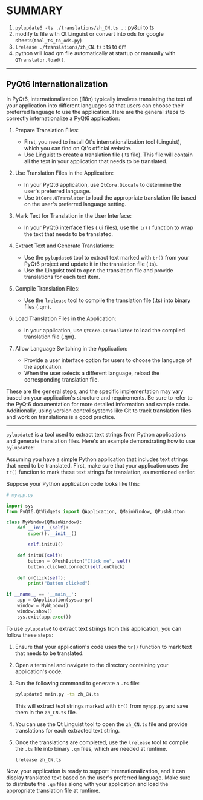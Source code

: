 # SUMMARY

1. `pylupdate6 -ts ./translations/zh_CN.ts .` : py&ui to ts
2. modify ts file with Qt Linguist or convert into ods for google sheets(`tool_ts_to_ods.py`)
3. `lrelease ./translations/zh_CN.ts` : ts to qm
4. python will load qm file automatically at startup or manually with `QTranslator.load()`.

---

## PyQt6 Internationalization

In PyQt6, internationalization (i18n) typically involves translating the text of your application into different languages so that users can choose their preferred language to use the application. Here are the general steps to correctly internationalize a PyQt6 application:

1. Prepare Translation Files:
   - First, you need to install Qt's internationalization tool (Linguist), which you can find on Qt's official website.
   - Use Linguist to create a translation file (.ts file). This file will contain all the text in your application that needs to be translated.

2. Use Translation Files in the Application:
   - In your PyQt6 application, use `QtCore.QLocale` to determine the user's preferred language.
   - Use `QtCore.QTranslator` to load the appropriate translation file based on the user's preferred language setting.

3. Mark Text for Translation in the User Interface:
   - In your PyQt6 interface files (.ui files), use the `tr()` function to wrap the text that needs to be translated.

4. Extract Text and Generate Translations:
   - Use the `pylupdate6` tool to extract text marked with `tr()` from your PyQt6 project and update it in the translation file (.ts).
   - Use the Linguist tool to open the translation file and provide translations for each text item.

5. Compile Translation Files:
   - Use the `lrelease` tool to compile the translation file (.ts) into binary files (.qm).

6. Load Translation Files in the Application:
   - In your application, use `QtCore.QTranslator` to load the compiled translation file (.qm).

7. Allow Language Switching in the Application:
   - Provide a user interface option for users to choose the language of the application.
   - When the user selects a different language, reload the corresponding translation file.

These are the general steps, and the specific implementation may vary based on your application's structure and requirements. Be sure to refer to the PyQt6 documentation for more detailed information and sample code. Additionally, using version control systems like Git to track translation files and work on translations is a good practice.

---

`pylupdate6` is a tool used to extract text strings from Python applications and generate translation files. Here's an example demonstrating how to use `pylupdate6`:

Assuming you have a simple Python application that includes text strings that need to be translated. First, make sure that your application uses the `tr()` function to mark these text strings for translation, as mentioned earlier.

Suppose your Python application code looks like this:

```python
# myapp.py

import sys
from PyQt6.QtWidgets import QApplication, QMainWindow, QPushButton

class MyWindow(QMainWindow):
    def __init__(self):
        super().__init__()

        self.initUI()

    def initUI(self):
        button = QPushButton("Click me", self)
        button.clicked.connect(self.onClick)

    def onClick(self):
        print("Button clicked")

if __name__ == '__main__':
    app = QApplication(sys.argv)
    window = MyWindow()
    window.show()
    sys.exit(app.exec())
```

To use `pylupdate6` to extract text strings from this application, you can follow these steps:

1. Ensure that your application's code uses the `tr()` function to mark text that needs to be translated.

2. Open a terminal and navigate to the directory containing your application's code.

3. Run the following command to generate a `.ts` file:

   ```bash
   pylupdate6 main.py -ts zh_CN.ts
   ```

   This will extract text strings marked with `tr()` from `myapp.py` and save them in the `zh_CN.ts` file.

4. You can use the Qt Linguist tool to open the `zh_CN.ts` file and provide translations for each extracted text string.

5. Once the translations are completed, use the `lrelease` tool to compile the `.ts` file into binary `.qm` files, which are needed at runtime.

   ```bash
   lrelease zh_CN.ts
   ```

Now, your application is ready to support internationalization, and it can display translated text based on the user's preferred language. Make sure to distribute the `.qm` files along with your application and load the appropriate translation file at runtime.